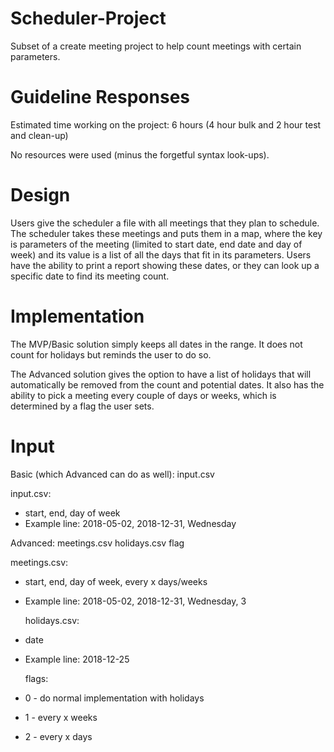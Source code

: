 # Scheduler-Project
Subset of a create meeting project to help count meetings with certain parameters.

# Guideline Responses
Estimated time working on the project: 6 hours (4 hour bulk and 2 hour test and clean-up)

No resources were used (minus the forgetful syntax look-ups).

# Design
Users give the scheduler a file with all meetings that they plan to schedule. The scheduler takes these meetings and puts them in a map, where the key is parameters of the meeting (limited to start date, end date and day of week) and its value is a list of all the days that fit in its parameters. Users have the ability to print a report showing these dates, or they can look up a specific date to find its meeting count.

# Implementation
The MVP/Basic solution simply keeps all dates in the range. It does not count for holidays but reminds the user to do so.

The Advanced solution gives the option to have a list of holidays that will automatically be removed from the count and potential dates. It also has the ability to pick a meeting every couple of days or weeks, which is determined by a flag the user sets.

# Input

Basic (which Advanced can do as well): input.csv

  input.csv:
+ start, end, day of week
+ Example line: 2018-05-02, 2018-12-31, Wednesday

Advanced: meetings.csv holidays.csv flag

  meetings.csv: 
+ start, end, day of week, every x days/weeks
+ Example line: 2018-05-02, 2018-12-31, Wednesday, 3

  holidays.csv:
+ date
+ Example line: 2018-12-25

  flags:
+ 0 - do normal implementation with holidays
+ 1 - every x weeks
+ 2 - every x days
